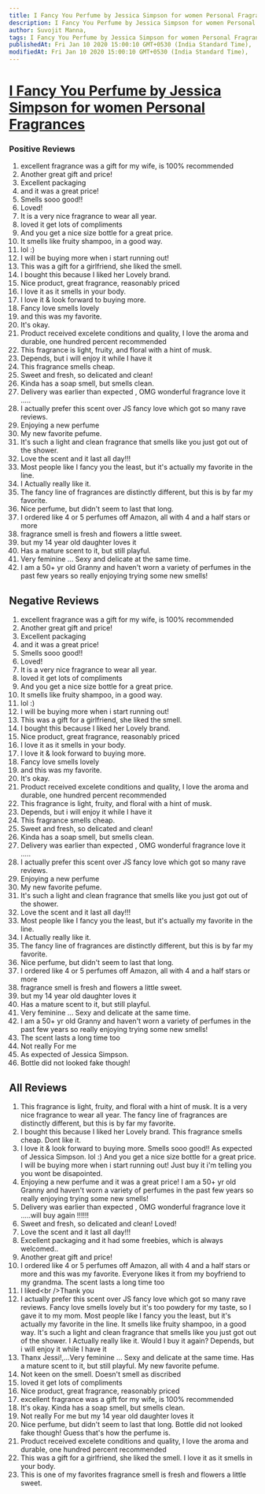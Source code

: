 ```yaml
---
title: I Fancy You Perfume by Jessica Simpson for women Personal Fragrances,
description: I Fancy You Perfume by Jessica Simpson for women Personal Fragrances,
author: Suvojit Manna,
tags: I Fancy You Perfume by Jessica Simpson for women Personal Fragrances,
publishedAt: Fri Jan 10 2020 15:00:10 GMT+0530 (India Standard Time),
modifiedAt: Fri Jan 10 2020 15:00:10 GMT+0530 (India Standard Time),
---
```


# [I Fancy You Perfume by Jessica Simpson for women Personal Fragrances](https://products.checkmycream.com/products/I-Fancy-You-Perfume-by-Jessica-Simpson-for-women-Personal-Fragrances.html)

### Positive Reviews

<ol>
      <li>excellent fragrance was a gift for my wife, is 100% recommended</li>
      <li>Another great gift and price!</li>
      <li>Excellent packaging</li>
      <li>and it was a great price!  </li>
      <li>Smells sooo good!!</li>
      <li>Loved!</li>
      <li>It is a very nice fragrance to wear all year.  </li>
      <li>loved it get lots of compliments</li>
      <li>And you get a nice size bottle for a great price.</li>
      <li>It smells like fruity shampoo, in a good way.  </li>
      <li>lol :)</li>
      <li>I will be buying more when i start running out!</li>
      <li>This was a gift for a girlfriend, she liked the smell.</li>
      <li>I bought this because I liked her Lovely brand.</li>
      <li>Nice product, great fragrance, reasonably priced</li>
      <li>I love it as it smells in your body.</li>
      <li>I love it &amp; look forward to buying more.</li>
      <li>Fancy love smells lovely</li>
      <li>and this was my favorite.</li>
      <li>It&#x27;s okay.</li>
      <li>Product received excelete conditions and quality, I love the aroma and durable, one hundred percent recommended</li>
      <li>This fragrance is light, fruity, and floral with a hint of musk.  </li>
      <li>Depends, but i will enjoy it while I have it</li>
      <li>This fragrance smells cheap.</li>
      <li>Sweet and fresh, so delicated and clean!</li>
      <li>Kinda has a soap smell, but smells clean.</li>
      <li>Delivery was earlier than expected , OMG  wonderful fragrance love it .....</li>
      <li>I actually prefer this scent over JS fancy love which got so many rave reviews.  </li>
      <li>Enjoying a new perfume</li>
      <li>My new favorite pefume.</li>
      <li>It&#x27;s such a light and clean fragrance that smells like you just got out of the shower.  </li>
      <li>Love the scent and it last all day!!!</li>
      <li>Most people like I fancy you the least, but it&#x27;s actually my favorite in the line.  </li>
      <li>I Actually really like it.  </li>
      <li>The fancy line of fragrances are distinctly different, but this is by far my favorite.</li>
      <li>Nice perfume, but didn&#x27;t seem to last that long.</li>
      <li>I ordered like 4 or 5 perfumes off Amazon, all with 4 and a half stars or more</li>
      <li>fragrance smell is fresh and flowers a little sweet.</li>
      <li>but my 14 year old daughter  loves it</li>
      <li>Has a mature scent to it, but still playful.</li>
      <li>Very feminine ... Sexy and delicate at the same time.</li>
      <li>I am a 50+ yr old Granny and haven&#x27;t worn a variety of perfumes in the past few years so really enjoying trying some new smells!</li>
</ol>


<h2>Negative Reviews</h2>
<ol>
<li> excellent fragrance was a gift for my wife, is 100% recommended</li>
<li> Another great gift and price!</li>
<li> Excellent packaging</li>
<li> and it was a great price!  </li>
<li> Smells sooo good!!</li>
<li> Loved!</li>
<li> It is a very nice fragrance to wear all year.  </li>
<li> loved it get lots of compliments</li>
<li> And you get a nice size bottle for a great price.</li>
<li> It smells like fruity shampoo, in a good way.  </li>
<li> lol :)</li>
<li> I will be buying more when i start running out!</li>
<li> This was a gift for a girlfriend, she liked the smell.</li>
<li> I bought this because I liked her Lovely brand.</li>
<li> Nice product, great fragrance, reasonably priced</li>
<li> I love it as it smells in your body.</li>
<li> I love it &amp; look forward to buying more.</li>
<li> Fancy love smells lovely</li>
<li> and this was my favorite.</li>
<li> It&#x27;s okay.</li>
<li> Product received excelete conditions and quality, I love the aroma and durable, one hundred percent recommended</li>
<li> This fragrance is light, fruity, and floral with a hint of musk.  </li>
<li> Depends, but i will enjoy it while I have it</li>
<li> This fragrance smells cheap.</li>
<li> Sweet and fresh, so delicated and clean!</li>
<li> Kinda has a soap smell, but smells clean.</li>
<li> Delivery was earlier than expected , OMG  wonderful fragrance love it .....</li>
<li> I actually prefer this scent over JS fancy love which got so many rave reviews.  </li>
<li> Enjoying a new perfume</li>
<li> My new favorite pefume.</li>
<li> It&#x27;s such a light and clean fragrance that smells like you just got out of the shower.  </li>
<li> Love the scent and it last all day!!!</li>
<li> Most people like I fancy you the least, but it&#x27;s actually my favorite in the line.  </li>
<li> I Actually really like it.  </li>
<li> The fancy line of fragrances are distinctly different, but this is by far my favorite.</li>
<li> Nice perfume, but didn&#x27;t seem to last that long.</li>
<li> I ordered like 4 or 5 perfumes off Amazon, all with 4 and a half stars or more</li>
<li> fragrance smell is fresh and flowers a little sweet.</li>
<li> but my 14 year old daughter  loves it</li>
<li> Has a mature scent to it, but still playful.</li>
<li> Very feminine ... Sexy and delicate at the same time.</li>
<li> I am a 50+ yr old Granny and haven&#x27;t worn a variety of perfumes in the past few years so really enjoying trying some new smells!</li>
<li> The scent lasts a long time too</li>
<li> Not really For me</li>
<li> As expected of Jessica Simpson.</li>
<li> Bottle did not looked fake though!</li>
</ol>

<h2>All Reviews</h2>

<ol>
    <li> This fragrance is light, fruity, and floral with a hint of musk.  It is a very nice fragrance to wear all year.  The fancy line of fragrances are distinctly different, but this is by far my favorite.</li>
    <li> I bought this because I liked her Lovely brand. This fragrance smells cheap. Dont like it.</li>
    <li> I love it &amp; look forward to buying more. Smells sooo good!! As expected of Jessica Simpson. lol :) And you get a nice size bottle for a great price. I will be buying more when i start running out! Just buy it i&#x27;m telling you you wont be disapointed.</li>
    <li> Enjoying a new perfume and it was a great price!  I am a 50+ yr old Granny and haven&#x27;t worn a variety of perfumes in the past few years so really enjoying trying some new smells!</li>
    <li> Delivery was earlier than expected , OMG  wonderful fragrance love it .....will buy again !!!!!!</li>
    <li> Sweet and fresh, so delicated and clean! Loved!</li>
    <li> Love the scent and it last all day!!!</li>
    <li> Excellent packaging and it had some freebies, which is always welcomed..</li>
    <li> Another great gift and price!</li>
    <li> I ordered like 4 or 5 perfumes off Amazon, all with 4 and a half stars or more and this was my favorite. Everyone likes it from my boyfriend to my grandma. The scent lasts a long time too</li>
    <li> I liked&lt;br /&gt;Thank you</li>
    <li> I actually prefer this scent over JS fancy love which got so many rave reviews.  Fancy love smells lovely but it&#x27;s too powdery for my taste, so I gave it to my mom. Most people like I fancy you the least, but it&#x27;s actually my favorite in the line.  It smells like fruity shampoo, in a good way.  It&#x27;s such a light and clean fragrance that smells like you just got out of the shower.  I Actually really like it.  Would I buy it again?  Depends, but i will enjoy it while I have it</li>
    <li> Thanx Jessi!,...Very feminine ... Sexy and delicate at the same time. Has a mature scent to it, but still playful. My new favorite pefume.</li>
    <li> Not keen on the smell. Doesn&#x27;t smell as discribed</li>
    <li> loved it get lots of compliments</li>
    <li> Nice product, great fragrance, reasonably priced</li>
    <li> excellent fragrance was a gift for my wife, is 100% recommended</li>
    <li> It&#x27;s okay. Kinda has a soap smell, but smells clean.</li>
    <li> Not really For me but my 14 year old daughter  loves it</li>
    <li> Nice perfume, but didn&#x27;t seem to last that long. Bottle did not looked fake though! Guess that&#x27;s how the perfume is.</li>
    <li> Product received excelete conditions and quality, I love the aroma and durable, one hundred percent recommended</li>
    <li> This was a gift for a girlfriend, she liked the smell. I love it as it smells in your body.</li>
    <li> This is one of my favorites fragrance smell is fresh and flowers a little sweet.</li>
</ol>




